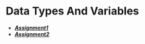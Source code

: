# Data Types And Variables

- ***[Assignment1](./assignment1/)***
- ***[Assignment2](./assignment2/)***
